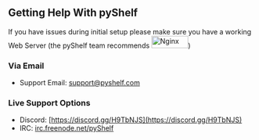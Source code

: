 ## Getting Help With **pyShelf**

If you have issues during initial setup please make sure you have a working Web Server (the pyShelf team recommends <img src=https://en.wikipedia.org/wiki/Nginx#/media/File:Nginx_logo.svg width=75px height=25px alt=Nginx />)

### Via Email
* Support Email: [support@pyshelf.com](mailto://support@pyshelf.com)

### Live Support Options
* Discord: [https://discord.gg/H9TbNJS](https://discord.gg/H9TbNJS)
* IRC: [irc.freenode.net/pyShelf](irc://freenode.net/pyshelf)
